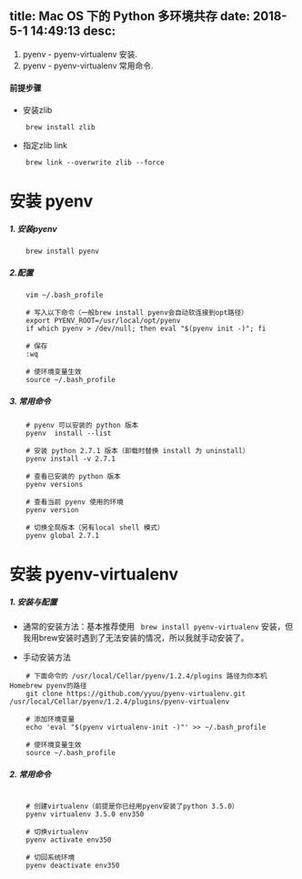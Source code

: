 title: Mac OS 下的 Python 多环境共存
date: 2018-5-1 14:49:13
desc:
---

1. pyenv - pyenv-virtualenv 安装.
2. pyenv - pyenv-virtualenv 常用命令.

<!--more-->

#### 前提步骤

* 安装zlib

```
    brew install zlib
```
* 指定zlib link

```
    brew link --overwrite zlib --force
```



# 安装 pyenv
##### 1. 安装pyenv
```
    brew install pyenv
```
##### 2.配置
```
    vim ~/.bash_profile

    # 写入以下命令（一般brew install pyenv会自动软连接到opt路径）
    export PYENV_ROOT=/usr/local/opt/pyenv
    if which pyenv > /dev/null; then eval "$(pyenv init -)"; fi

    # 保存
    :wq

    # 使环境变量生效
    source ~/.bash_profile
```
##### 3. 常用命令
```
    # pyenv 可以安装的 python 版本
    pyenv  install --list

    # 安装 python 2.7.1 版本（卸载时替换 install 为 uninstall）
    pyenv install -v 2.7.1

    # 查看已安装的 python 版本
    pyenv versions

    # 查看当前 pyenv 使用的环境
    pyenv version

    # 切换全局版本（另有local shell 模式）
    pyenv global 2.7.1
```

# 安装 pyenv-virtualenv
##### 1. 安装与配置
* 通常的安装方法：基本推荐使用 ` brew install pyenv-virtualenv` 安装，但我用brew安装时遇到了无法安装的情况，所以我就手动安装了。

* 手动安装方法

```
    # 下面命令的 /usr/local/Cellar/pyenv/1.2.4/plugins 路径为你本机Homebrew pyenv的路径
    git clone https://github.com/yyuu/pyenv-virtualenv.git /usr/local/Cellar/pyenv/1.2.4/plugins/pyenv-virtualenv

    # 添加环境变量
    echo 'eval "$(pyenv virtualenv-init -)"' >> ~/.bash_profile

    # 使环境变量生效
    source ~/.bash_profile
```

##### 2. 常用命令
```

    # 创建virtualenv（前提是你已经用pyenv安装了python 3.5.0）
    pyenv virtualenv 3.5.0 env350

    # 切换virtualenv
    pyenv activate env350

    # 切回系统环境
    pyenv deactivate env350
```
